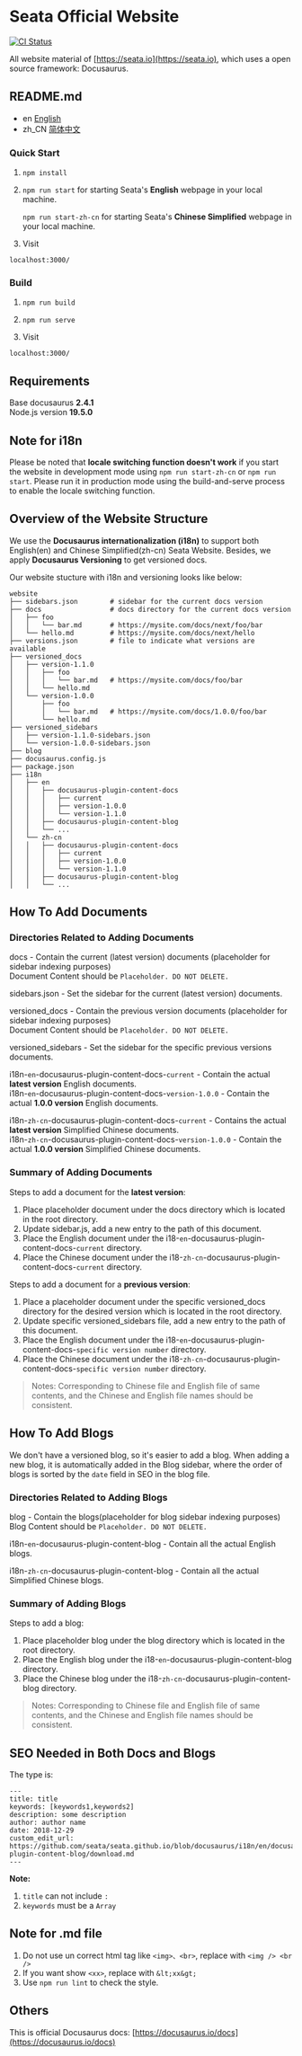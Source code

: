 # Seata Official Website

[![CI Status](https://github.com/seata/seata.github.io/workflows/CI/badge.svg)](https://github.com/seata/seata.github.io/actions)

All website material of [https://seata.io](https://seata.io), which uses a open source framework: Docusaurus.

## README.md

- en [English](README.md)
- zh_CN [简体中文](readme/README.zh_CN.md)

### Quick Start

1. `npm install`

2. `npm run start` for starting Seata's **English** webpage in your local machine.

    `npm run start-zh-cn` for starting Seata's **Chinese Simplified** webpage in your local machine.

3. Visit

```text
localhost:3000/
```

### Build

1. `npm run build`

2. `npm run serve`

3. Visit

```text
localhost:3000/
```

## Requirements

Base docusaurus **2.4.1**  
Node.js version **19.5.0**

## Note for i18n

Please be noted that **locale switching function doesn't work** if you start the website in development mode using `npm run start-zh-cn` or `npm run start`. Please run it in production mode using the build-and-serve process to enable the locale switching function.

## Overview of the Website Structure

We use the **Docusaurus internationalization (i18n)** to support both English(en) and Chinese Simplified(zh-cn) Seata Website. Besides, we apply **Docusaurus Versioning** to get versioned docs.

Our website stucture with i18n and versioning looks like below:

```text
website  
├── sidebars.json        # sidebar for the current docs version
├── docs                 # docs directory for the current docs version
│   ├── foo  
│   │   └── bar.md       # https://mysite.com/docs/next/foo/bar  
│   └── hello.md         # https://mysite.com/docs/next/hello  
├── versions.json        # file to indicate what versions are available
├── versioned_docs  
│   ├── version-1.1.0  
│   │   ├── foo  
│   │   │   └── bar.md   # https://mysite.com/docs/foo/bar  
│   │   └── hello.md  
│   └── version-1.0.0  
│       ├── foo  
│       │   └── bar.md   # https://mysite.com/docs/1.0.0/foo/bar  
│       └── hello.md  
├── versioned_sidebars  
│   ├── version-1.1.0-sidebars.json  
│   └── version-1.0.0-sidebars.json  
├── blog 
├── docusaurus.config.js  
├── package.json  
├── i18n
│   ├── en
│   │   ├── docusaurus-plugin-content-docs
│   │   │   ├── current
│   │   │   ├── version-1.0.0
│   │   │   └── version-1.1.0
│   │   ├── docusaurus-plugin-content-blog
│   │   └── ...
│   └── zh-cn
│   │   ├── docusaurus-plugin-content-docs
│   │   │   ├── current
│   │   │   ├── version-1.0.0
│   │   │   └── version-1.1.0
│   │   ├── docusaurus-plugin-content-blog
│   │   └── ...
```

## How To Add Documents

### Directories Related to Adding Documents

docs - Contain the current (latest version) documents (placeholder for sidebar indexing purposes)  
    Document Content should be `Placeholder. DO NOT DELETE.`

sidebars.json - Set the sidebar for the current (latest version) documents.

versioned_docs - Contain the previous version documents (placeholder for sidebar indexing purposes)  
    Document Content should be `Placeholder. DO NOT DELETE.`

versioned_sidebars - Set the sidebar for the specific previous versions documents.

i18n-`en`-docusaurus-plugin-content-docs-`current` - Contain the actual **latest version** English documents.  
i18n-`en`-docusaurus-plugin-content-docs-`version-1.0.0` - Contain the actual **1.0.0 version** English documents.

i18n-`zh-cn`-docusaurus-plugin-content-docs-`current` - Contains the actual **latest version** Simplified Chinese documents.  
i18n-`zh-cn`-docusaurus-plugin-content-docs-`version-1.0.0` - Contain the actual **1.0.0 version** Simplified Chinese documents.

### Summary of Adding Documents

Steps to add a document for the **latest version**:

1. Place placeholder document under the docs directory which is located in the root directory.
2. Update sidebar.js, add a new entry to the path of this document.
3. Place the English document under the i18-`en`-docusaurus-plugin-content-docs-`current` directory.
4. Place the Chinese document under the i18-`zh-cn`-docusaurus-plugin-content-docs-`current` directory.

Steps to add a document for a **previous version**:

1. Place a placeholder document under the specific versioned_docs directory for the desired version which is located in the root directory.
2. Update specific versioned_sidebars file, add a new entry to the path of this document.
3. Place the English document under the i18-`en`-docusaurus-plugin-content-docs-`specific version number` directory.
4. Place the Chinese document under the i18-`zh-cn`-docusaurus-plugin-content-docs-`specific version number` directory.

> Notes: Corresponding to Chinese file and English file of same contents, and the Chinese and English file names should be consistent.

## How To Add Blogs

We don't have a versioned blog, so it's easier to add a blog. When adding a new blog, it is automatically added in the Blog sidebar, where the order of blogs is sorted by the `date` field in SEO in the blog file.

### Directories Related to Adding Blogs

blog - Contain the blogs(placeholder for blog sidebar indexing purposes)  
    Blog Content should be `Placeholder. DO NOT DELETE.`

i18n-`en`-docusaurus-plugin-content-blog - Contain all the actual English blogs.  

i18n-`zh-cn`-docusaurus-plugin-content-blog - Contain all the actual Simplified Chinese blogs.  

### Summary of Adding Blogs

Steps to add a blog:

1. Place placeholder blog under the blog directory which is located in the root directory.
2. Place the English blog under the i18-`en`-docusaurus-plugin-content-blog directory.
3. Place the Chinese blog under the i18-`zh-cn`-docusaurus-plugin-content-blog directory.

> Notes: Corresponding to Chinese file and English file of same contents, and the Chinese and English file names should be consistent.

## SEO Needed in Both Docs and Blogs

The type is:

```text
---
title: title
keywords: [keywords1,keywords2]
description: some description
author: author name
date: 2018-12-29
custom_edit_url: https://github.com/seata/seata.github.io/blob/docusaurus/i18n/en/docusaurus-plugin-content-blog/download.md
---
```

**Note:**

1. `title` can not include `:`
2. `keywords` must be a `Array`
<!-- 3. `custom_edit_url` is a link to the doc in this repo, required. -->

## Note for .md file

1. Do not use un correct html tag like `<img>、<br>`, replace with `<img /> <br />`
2. If you want show `<xx>`, replace with `&lt;xx&gt;`
3. Use `npm run lint` to check the style.

## Others

This is official Docusaurus docs: [https://docusaurus.io/docs](https://docusaurus.io/docs)
